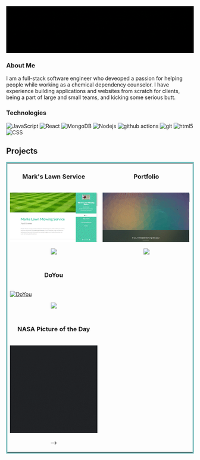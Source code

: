 <!-- ![JohnZ](https://github.com/Johnaius/Johnaius/blob/main/JZBanner.gif) -->
<img align="center" src="https://github.com/Johnaius/Johnaius/blob/main/JZBAnner.gif" width="850" />

### About Me

I am a full-stack software engineer who deveoped a passion for helping people while working as a chemical dependency counselor. I have experience building applications and websites from scratch for clients, being a part of large and small teams, and kicking some serious butt. 

### Technologies
![JavaScript](https://img.shields.io/badge/-JavaScript-000?&logo=JavaScript)
<img alt="React" src="https://img.shields.io/badge/-React-45b8d8?style=flat-square&logo=react&logoColor=white" />
<img alt="MongoDB" src="https://img.shields.io/badge/-MongoDB-13aa52?style=flat-square&logo=mongodb&logoColor=white" />
<img alt="Nodejs" src="https://img.shields.io/badge/-Nodejs-43853d?style=flat-square&logo=Node.js&logoColor=white" />
<img alt="github actions" src="https://img.shields.io/badge/-Github_Actions-2088FF?style=flat-square&logo=github-actions&logoColor=white" />
<img alt="git" src="https://img.shields.io/badge/-Git-F05032?style=flat-square&logo=git&logoColor=white" />
<img alt="html5" src="https://img.shields.io/badge/-HTML5-E34F26?style=flat-square&logo=html5&logoColor=white" />
![CSS](https://img.shields.io/badge/Style-CSS-informational?style=flat&logo=css3&logoColor=white&color=4AB197)

## Projects
<table bordercolor="#66b2b2">
<tr>
    <td width="50%" valign="top">
      <h3 align="center">Mark's Lawn Service</h3>
        <br />
        <a target="https://markslawnmowing.netlify.app/" href="https://markslawnmowing.netlify.app/">
            <img src="MarkGIf.gif" width="100%" alt="Mark Lawn"/>
        </a>
        <br />
        <p align="center">
          
  <a href="https://github.com/Johnaius" target="_blank">
    <img src="https://img.shields.io/static/v1?label=|&message=REPO&color=23555f&style=plastic&logo=github&logo-color=white"/>
  </a>
  <!-- <a href="https://markslawnmowing.netlify.app/" target="_blank">
    <img src="https://img.shields.io/static/v1?label=|&message=WEBSITE&color=cdf998&style=plastic&logo=wordpress&logo-color=white"/>
  </a> -->
      </p>
        <p><strong></p>
    </td>
    <td width="50%" valign="top">
      <h3 align="center">Portfolio</h3>
        <br />
      <a target=https://johnaius.netlify.app/" href="https://johnaius.netlify.app/git a">
            <img src="portGif.gif" width="100%"  alt="Portfolio"/>
        </a>
        <br />
        <p align="center">
          
  <a href="https://github.com/Johnaius/portfolio" target="_blank">
    <img src="https://img.shields.io/static/v1?label=|&message=REPO&color=23555f&style=plastic&logo=github&logo-color=white"/>
  </a>
  <!-- <a href="https://johnaius.netlify.app/" target="_blank">
    <img src="https://img.shields.io/static/v1?label=|&message=WEBSITE&color=cdf998&style=plastic&logo=wordpress&logo-color=white"/>
  </a> -->
      </p>
        <p><strong></strong>  </p>
    </td>
  </tr>
        <p><strong></strong>  </p>
    </td>
  </tr>
   <tr>
    <td width="50%" valign="top">
      <h3 align="center">DoYou</h3>
      <br />
        <a target=https://doyou.up.railway.app/" href="https://doyou.up.railway.app/">
          <img src="DoYou.gif" width="100%" alt="DoYou"/>
        </a>
      <br />
        <p align="center">
  <a href="https://github.com/Johnaius/doYou" target="_blank">
    <img src="https://img.shields.io/static/v1?label=|&message=REPO&color=23555f&style=plastic&logo=github&logo-color=white"/>
  </a>
  <!-- <a href="#" target="_blank">
    <img src="https://img.shields.io/static/v1?label=|&message=WEBSITE&color=cdf998&style=plastic&logo=wordpress&logo-color=white"/>
  </a> -->
        </p>
        <p><strong></strong>  </p>
    </td>
  </tr>
    <td width="50%" valign="top">
      <h3 align="center">NASA Picture of the Day</h3>
        <br />
        <a target="_blank" href="">
          <img src="logoanimate.gif" width="100%" alt="Picures from NASA Satellites"/>
        </a>
        <br />
        <p align="center"> -->
          
  <!-- <a href="#" target="_blank">
    <img src="https://img.shields.io/static/v1?label=|&message=REPO&color=23555f&style=plastic&logo=github&logo-color=white"/>
  </a>
  <a href="" target="_blank">
    <img src="https://img.shields.io/static/v1?label=|&message=WEBSITE&color=cdf998&style=plastic&logo=wordpress&logo-color=white"/>
  </a>
      </p>
        <p><strong></p>
    </td>
  </tr> 
</table>


![Johnaius' GitHub stats](https://github-readme-stats.vercel.app/api?username=Johnaius&show_icons=true&theme=radical)

### How To Reach Me
[![Twitter Badge](https://img.shields.io/badge/-@Johnaius-1ca0f1?style=flat-square&labelColor=1ca0f1&logo=twitter&logoColor=white&link=https://twitter.com/Johnaius)](https://twitter.com/Johnaius) 
[![Linkedin Badge](https://img.shields.io/badge/-Johnaius-blue?style=flat-square&logo=Linkedin&logoColor=white&link=https://www.linkedin.com/in/Johnaius/)](https://www.linkedin.com/in/Johnaius/)
[![Gmail Badge](https://img.shields.io/badge/-JohnZak80@gmail.com-c14438?style=flat-square&logo=Gmail&logoColor=white&link=mailto:JohnZak80@gmail.com)](mailto:Johnzak80@gmail.com)
[<img src="https://img.shields.io/badge/Personal%20Site-Johnaius-red">](https://johnzak.netlify.app/)
<!---
Johnaius/Johnaius is a ✨ special ✨ repository because its `README.md` (this file) appears on your GitHub profile.
You can click the Preview link to take a look at your changes.
---
